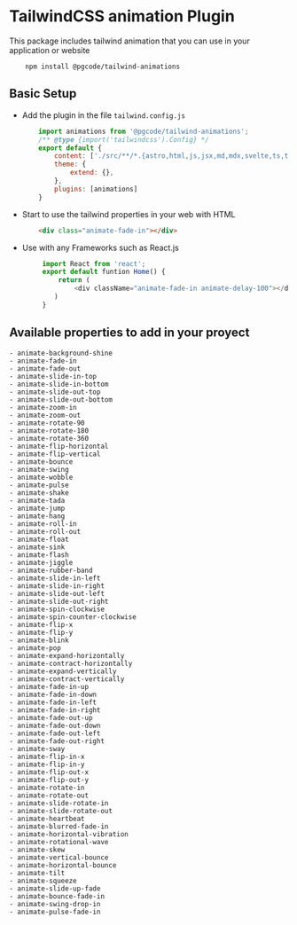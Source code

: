 # TailwindCSS animation Plugin

This package includes tailwind animation that you can use in your application or website

```shell
    npm install @pgcode/tailwind-animations
```

## Basic Setup
- Add the plugin in the file `tailwind.config.js`
    ```javascript
        import animations from '@pgcode/tailwind-animations';
        /** @type {import('tailwindcss').Config} */
        export default {
            content: ['./src/**/*.{astro,html,js,jsx,md,mdx,svelte,ts,tsx,vue}'],
            theme: {
                extend: {},
            },
            plugins: [animations]
        }
    ```
- Start to use the tailwind properties in your web with HTML
    ```html	
        <div class="animate-fade-in"></div>
    ```
- Use with any Frameworks such as React.js
   ```javascript
        import React from 'react';
        export default funtion Home() {
            return (
                <div className="animate-fade-in animate-delay-100"></div>
           )
        }
   ```
## Available properties to add in your proyect
```
- animate-background-shine
- animate-fade-in
- animate-fade-out
- animate-slide-in-top
- animate-slide-in-bottom
- animate-slide-out-top
- animate-slide-out-bottom
- animate-zoom-in
- animate-zoom-out
- animate-rotate-90
- animate-rotate-180
- animate-rotate-360
- animate-flip-horizontal
- animate-flip-vertical
- animate-bounce
- animate-swing
- animate-wobble
- animate-pulse
- animate-shake
- animate-tada
- animate-jump
- animate-hang
- animate-roll-in
- animate-roll-out
- animate-float
- animate-sink
- animate-flash
- animate-jiggle
- animate-rubber-band
- animate-slide-in-left
- animate-slide-in-right
- animate-slide-out-left
- animate-slide-out-right
- animate-spin-clockwise
- animate-spin-counter-clockwise
- animate-flip-x
- animate-flip-y
- animate-blink
- animate-pop
- animate-expand-horizontally
- animate-contract-horizontally
- animate-expand-vertically
- animate-contract-vertically
- animate-fade-in-up
- animate-fade-in-down
- animate-fade-in-left
- animate-fade-in-right
- animate-fade-out-up
- animate-fade-out-down
- animate-fade-out-left
- animate-fade-out-right
- animate-sway
- animate-flip-in-x
- animate-flip-in-y
- animate-flip-out-x
- animate-flip-out-y
- animate-rotate-in
- animate-rotate-out
- animate-slide-rotate-in
- animate-slide-rotate-out
- animate-heartbeat
- animate-blurred-fade-in
- animate-horizontal-vibration
- animate-rotational-wave
- animate-skew
- animate-vertical-bounce
- animate-horizontal-bounce
- animate-tilt
- animate-squeeze
- animate-slide-up-fade
- animate-bounce-fade-in
- animate-swing-drop-in
- animate-pulse-fade-in
```
